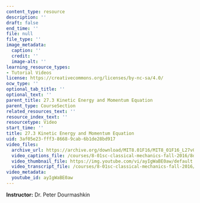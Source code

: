 ```yaml
---
content_type: resource
description: ''
draft: false
end_time: ''
file: null
file_type: ''
image_metadata:
  caption: ''
  credit: ''
  image-alt: ''
learning_resource_types:
- Tutorial Videos
license: https://creativecommons.org/licenses/by-nc-sa/4.0/
ocw_type: ''
optional_tab_title: ''
optional_text: ''
parent_title: 27.3 Kinetic Energy and Momentum Equation
parent_type: CourseSection
related_resources_text: ''
resource_index_text: ''
resourcetype: Video
start_time: ''
title: 27.3 Kinetic Energy and Momentum Equation
uid: 3af05e23-fff3-8668-9cab-6b1de28bd917
video_files:
  archive_url: https://archive.org/download/MIT8.01F16/MIT8_01F16_L27v03_360p.mp4
  video_captions_file: /courses/8-01sc-classical-mechanics-fall-2016/8d26584299e85bc5a42efa2f1cd6eeea_ayIgWaBE0aw.vtt
  video_thumbnail_file: https://img.youtube.com/vi/ayIgWaBE0aw/default.jpg
  video_transcript_file: /courses/8-01sc-classical-mechanics-fall-2016/3977f0de920b2ee44fd0a38549f12e05_ayIgWaBE0aw.pdf
video_metadata:
  youtube_id: ayIgWaBE0aw
---
```

**Instructor:** Dr. Peter Dourmashkin